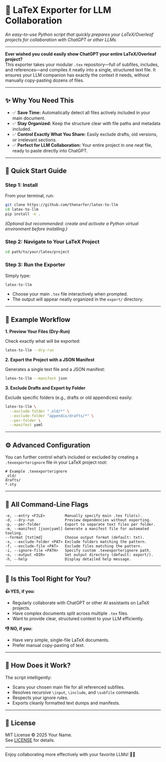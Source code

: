 # 📄 **LaTeX Exporter for LLM Collaboration**

*An easy-to-use Python script that quickly prepares your LaTeX/Overleaf projects for collaboration with ChatGPT or other LLMs.*

---

**Ever wished you could easily show ChatGPT your entire LaTeX/Overleaf project?**  
This exporter takes your modular `.tex` repository—full of subfiles, includes, and references—and compiles it neatly into a single, structured text file. It ensures your LLM companion has exactly the context it needs, without manually copy-pasting dozens of files.

---

## ✨ **Why You Need This**

- ✅ **Save Time:** Automatically detect all files actively included in your main document.
- ✅ **Stay Organized:** Keep the structure clear with file paths and metadata included.
- ✅ **Control Exactly What You Share:** Easily exclude drafts, old versions, or irrelevant sections.
- ✅ **Perfect for LLM Collaboration:** Your entire project in one neat file, ready to paste directly into ChatGPT.

---

## 🚀 **Quick Start Guide**

### Step 1: **Install**

From your terminal, run:

```bash
git clone https://github.com/thenarfer/latex-to-llm
cd latex-to-llm
pip install -e .
```

*(Optional but recommended: create and activate a Python virtual environment before installing.)*

### Step 2: **Navigate to Your LaTeX Project**

```bash
cd path/to/your/latex/project
```

### Step 3: **Run the Exporter**

Simply type:

```bash
latex-to-llm
```

- Choose your main `.tex` file interactively when prompted.
- The output will appear neatly organized in the `export/` directory.

---

## 🎯 **Example Workflow**

**1. Preview Your Files (Dry-Run)**

Check exactly what will be exported:

```bash
latex-to-llm --dry-run
```

**2. Export the Project with a JSON Manifest**

Generates a single text file and a JSON manifest:

```bash
latex-to-llm --manifest json
```

**3. Exclude Drafts and Export by Folder**

Exclude specific folders (e.g., drafts or old appendices) easily:

```bash
latex-to-llm \
  --exclude-folder "_old/*" \
  --exclude-folder "appendix/drafts/*" \
  --per-folder \
  --manifest yaml
```

---

## ⚙️ **Advanced Configuration**

You can further control what’s included or excluded by creating a `.texexporterignore` file in your LaTeX project root:

```gitignore
# Example .texexporterignore
_old/
drafts/
*.sty
```

---

## 🧩 **All Command-Line Flags**

```
-e, --entry <FILE>         Manually specify main .tex file(s).
-d, --dry-run              Preview dependencies without exporting.
-p, --per-folder           Export to separate text files per folder.
-m, --manifest [json|yaml] Generate a manifest file for automated tooling.
--format [txt|md]          Choose output format (default: txt).
-x, --exclude-folder <PAT> Exclude folders matching the pattern.
-f, --exclude-file <PAT>   Exclude files matching the pattern.
-i, --ignore-file <PATH>   Specify custom .texexporterignore path.
-o, --output <DIR>         Set output directory (default: export/).
-h, --help                 Display detailed help message.
```

---

## 🌟 **Is this Tool Right for You?**

**👍 YES, if you:**

- Regularly collaborate with ChatGPT or other AI assistants on LaTeX projects.
- Have complex documents split across multiple `.tex` files.
- Want to provide clear, structured context to your LLM efficiently.

**👎 NO, if you:**

- Have very simple, single-file LaTeX documents.
- Prefer manual copy-pasting of text.

---

## 📖 **How Does it Work?**

The script intelligently:

- Scans your chosen main file for all referenced subfiles.
- Resolves recursive `\input`, `\include`, and `\subfile` commands.
- Respects your ignore rules.
- Exports cleanly formatted text dumps and manifests.

---

## 📜 **License**

MIT License © 2025 Your Name.  
See [LICENSE](LICENSE) for details.

---

Enjoy collaborating more effectively with your favorite LLMs! 🚀✨

